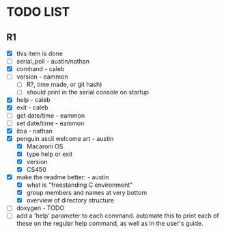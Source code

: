 # TODO LIST

## R1

- [x] this item is done
- [ ] serial_poll - austin/nathan
- [x] comhand - caleb
- [ ] version - eammon
    - [ ] R?, time made, or git hash)
    - [ ] should print in the serial console on startup
- [x] help - caleb
- [x] exit - caleb
- [ ] get date/time - eammon
- [ ] set date/time - eammon
- [x] itoa - nathan
- [x] penguin ascii welcome art - austin
    - [x] Macaroni OS
    - [x] type help or exit
    - [x] version 
    - [x] CS450
- [x] make the readme better: - austin
    - [x] what is "freestanding C environment"
    - [x] group members and names at very bottom
    - [x] overview of directory structure
- [ ] doxygen - TODO
- [ ] add a 'help' parameter to each command. automate this to print each of these on the regular help command, as well as in the user's guide.
